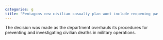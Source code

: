 ```yaml
---
categories: g
title: "Pentagons new civilian casualty plan wont include reopening past cases"
---
```

The decision was made as the department overhauls its procedures for preventing and investigating civilian deaths in military operations.